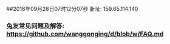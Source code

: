 ##2018年09月28日07时12分07秒 新址: 159.65.114.140
### 兔友常见问题及解答: https://github.com/wanggonging/d/blob/w/FAQ.md
